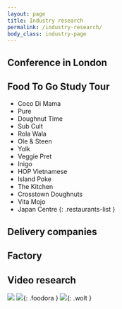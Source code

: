 ```yaml
---
layout: page
title: Industry research
permalink: /industry-research/
body_class: industry-page
---
```


## Conference in London

## Food To Go Study Tour

* Coco Di Mama
* Pure
* Doughnut Time
* Sub Cult
* Rola Wala
* Ole & Steen
* Yolk
* Veggie Pret
* Inigo
* HOP Vietnamese
* Island Poke
* The Kitchen
* Crosstown Doughnuts
* Vita Mojo
* Japan Centre
{: .restaurants-list }

## Delivery companies

## Factory

## Video research

![](/idbm-packaging/assets/pictures/deliveroo2.png)
![](/idbm-packaging/assets/pictures/foodora1.png){: .foodora }
![](/idbm-packaging/assets/pictures/wolt1.png){: .wolt }
